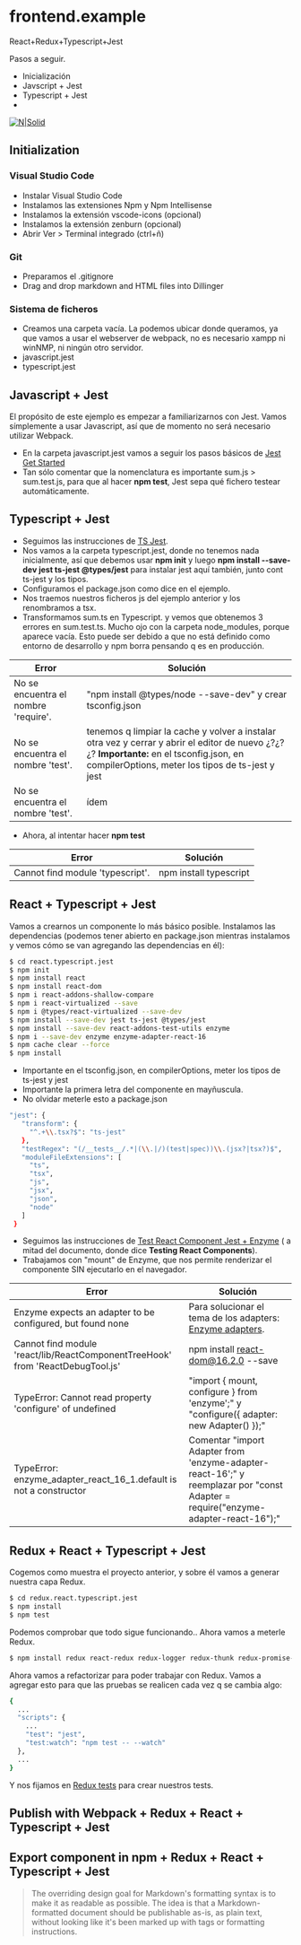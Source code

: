 # frontend.example
React+Redux+Typescript+Jest

Pasos a seguir.
  
  - Inicialización
  - Javscript + Jest
  - Typescript + Jest
  - 

[![N|Solid](https://cldup.com/dTxpPi9lDf.thumb.png)](https://nodesource.com/products/nsolid)

## Initialization

### Visual Studio Code
  - Instalar Visual Studio Code
  - Instalamos las extensiones Npm y Npm Intellisense
  - Instalamos la extensión vscode-icons (opcional)
  - Instalamos la extensión zenburn (opcional)
  - Abrir Ver > Terminal integrado (ctrl+ñ)

### Git
  - Preparamos el .gitignore
  - Drag and drop markdown and HTML files into Dillinger

### Sistema de ficheros
  - Creamos una carpeta vacía. La podemos ubicar donde queramos, ya que vamos a usar el webserver de webpack, no es necesario xampp ni winNMP, ni ningún otro servidor.
  - javascript.jest
  - typescript.jest

## Javascript + Jest
El propósito de este ejemplo es empezar a familiarizarnos con Jest. Vamos símplemente a usar Javascript, así que de momento no será necesario utilizar Webpack.

  - En la carpeta javascript.jest vamos a seguir los pasos básicos de [Jest Get Started]
  - Tan sólo comentar que la nomenclatura es importante sum.js > sum.test.js, para que al hacer **npm test**, Jest sepa qué fichero testear automáticamente.

## Typescript + Jest

  - Seguimos las instrucciones de [TS Jest].
  - Nos vamos a la carpeta typescript.jest, donde no tenemos nada inicialmente, así que debemos usar **npm init** y luego **npm install --save-dev jest ts-jest @types/jest** para instalar jest aquí también, junto cont ts-jest y los tipos.
  - Configuramos el package.json como dice en el ejemplo.
  - Nos traemos nuestros ficheros js del ejemplo anterior y los renombramos a tsx.
  - Transformamos sum.ts en Typescript. y vemos que obtenemos 3 errores en sum.test.ts. Mucho ojo con la carpeta node_modules, porque aparece vacía. Esto puede ser debido a que no está definido como entorno de desarrollo y npm borra pensando q es en producción.

| Error | Solución |
| ------ | ------ |
| No se encuentra el nombre 'require'.  | "npm install @types/node --save-dev" y crear tsconfig.json|
| No se encuentra el nombre 'test'. | tenemos q limpiar la cache y volver a instalar otra vez y cerrar y abrir el editor de nuevo ¿?¿?¿? **Importante:** en el tsconfig.json, en compilerOptions, meter los tipos de ts-jest y jest|
| No se encuentra el nombre 'test'. | ídem |
- Ahora, al intentar hacer **npm test**

| Error | Solución |
| ------ | ------ |
| Cannot find module 'typescript'. | npm install typescript |

## React + Typescript + Jest
Vamos a crearnos un componente lo más básico posible.
Instalamos las dependencias (podemos tener abierto en package.json mientras instalamos y vemos cómo se van agregando las dependencias en él):
```sh
$ cd react.typescript.jest
$ npm init
$ npm install react
$ npm install react-dom
$ npm i react-addons-shallow-compare
$ npm i react-virtualized --save
$ npm i @types/react-virtualized --save-dev
$ npm install --save-dev jest ts-jest @types/jest
$ npm install --save-dev react-addons-test-utils enzyme
$ npm i --save-dev enzyme enzyme-adapter-react-16
$ npm cache clear --force
$ npm install
```
  - Importante en el tsconfig.json, en compilerOptions, meter los tipos de ts-jest y jest
  - Importante la primera letra del componente en mayñuscula.
  - No olvidar meterle esto a package.json
 ```sh
"jest": {
    "transform": {
      "^.+\\.tsx?$": "ts-jest"
    },
    "testRegex": "(/__tests__/.*|(\\.|/)(test|spec))\\.(jsx?|tsx?)$",
    "moduleFileExtensions": [
      "ts",
      "tsx",
      "js",
      "jsx",
      "json",
      "node"
    ]
  }
```
  - Seguimos las instrucciones de [Test React Component Jest + Enzyme] ( a mitad del documento, donde dice **Testing React Components**). 
  - Trabajamos con "mount" de Enzyme, que nos permite renderizar el componente SIN ejecutarlo en el navegador.


| Error | Solución |
| ------ | ------ |
| Enzyme expects an adapter to be configured, but found none  | Para solucionar el tema de los adapters: [Enzyme adapters].|
| Cannot find module 'react/lib/ReactComponentTreeHook' from 'ReactDebugTool.js' | npm install react-dom@16.2.0 --save|
| TypeError: Cannot read property 'configure' of undefined | "import { mount, configure } from 'enzyme';" y "configure({ adapter: new Adapter() });"  |
| TypeError: enzyme_adapter_react_16_1.default is not a constructor | Comentar "import Adapter from 'enzyme-adapter-react-16';" y reemplazar por "const Adapter = require("enzyme-adapter-react-16");"  |

## Redux + React + Typescript + Jest
Cogemos como muestra el proyecto anterior, y sobre él vamos a generar nuestra capa Redux.
```sh
$ cd redux.react.typescript.jest
$ npm install
$ npm test 
```
Podemos comprobar que todo sigue funcionando.. Ahora vamos a meterle Redux.
```sh
$ npm install redux react-redux redux-logger redux-thunk redux-promise-middleware -S
```
Ahora vamos a refactorizar para poder trabajar con Redux.
Vamos a agregar esto para que las pruebas se realicen cada vez q se cambia algo:
```sh
{
  ...
  "scripts": {
    ...
    "test": "jest",
    "test:watch": "npm test -- --watch"
  },
  ...
}
```
Y nos fijamos en [Redux tests] para crear nuestros tests.


## Publish with Webpack + Redux + React + Typescript + Jest

## Export component in npm + Redux + React + Typescript + Jest





> The overriding design goal for Markdown's
> formatting syntax is to make it as readable
> as possible. The idea is that a
> Markdown-formatted document should be
> publishable as-is, as plain text, without
> looking like it's been marked up with tags
> or formatting instructions.







[//]: # (These are reference links used in the body of this note and get stripped out when the markdown processor does its job. There is no need to format nicely because it shouldn't be seen. Thanks SO - http://stackoverflow.com/questions/4823468/store-comments-in-markdown-syntax)


   [Jest Get Started]: <https://facebook.github.io/jest/docs/en/getting-started.html>
   [TS Jest]: <https://github.com/kulshekhar/ts-jest>
   [Test React Component Jest + Enzyme]: <https://www.sitepoint.com/test-react-components-jest/>
   [Enzyme adapters]: <https://github.com/airbnb/enzyme/tree/master/packages/enzyme-adapter-react-16>
   [Redux tests]: <https://github.com/reactjs/redux/blob/master/docs/recipes/WritingTests.md>
   [Ace Editor]: <http://ace.ajax.org>
   [node.js]: <http://nodejs.org>
   [Twitter Bootstrap]: <http://twitter.github.com/bootstrap/>
   [jQuery]: <http://jquery.com>
   [@tjholowaychuk]: <http://twitter.com/tjholowaychuk>
   [express]: <http://expressjs.com>
   [AngularJS]: <http://angularjs.org>
   [Gulp]: <http://gulpjs.com>

   [PlDb]: <https://github.com/joemccann/dillinger/tree/master/plugins/dropbox/README.md>
   [PlGh]: <https://github.com/joemccann/dillinger/tree/master/plugins/github/README.md>
   [PlGd]: <https://github.com/joemccann/dillinger/tree/master/plugins/googledrive/README.md>
   [PlOd]: <https://github.com/joemccann/dillinger/tree/master/plugins/onedrive/README.md>
   [PlMe]: <https://github.com/joemccann/dillinger/tree/master/plugins/medium/README.md>
   [PlGa]: <https://github.com/RahulHP/dillinger/blob/master/plugins/googleanalytics/README.md>
